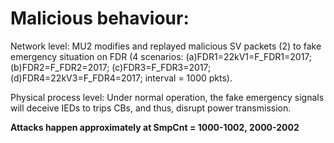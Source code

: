 # Malicious behaviour:

Network level: MU2 modifies and replayed malicious SV packets (2) to fake emergency situation on FDR (4 scenarios: (a)FDR1=22kV1=F_FDR1=2017; (b)FDR2=F_FDR2=2017; (c)FDR3=F_FDR3=2017; (d)FDR4=22kV3=F_FDR4=2017; interval = 1000 pkts).

Physical process level: Under normal operation, the fake emergency signals will deceive IEDs to trips CBs, and thus, disrupt power transmission.


**Attacks happen approximately at SmpCnt = 1000-1002, 2000-2002**